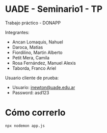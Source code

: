 # UADE - Seminario1 - TP

Trabajo práctico - DONAPP

Integrantes:

* Ancan Lomaquis, Nahuel
* Daroca, Matías
* Fiordilino, Martin Alberto
* Petit Mera, Camila
* Rosa Fernández, Manuel Alexis
* Taborda, Franco Ariel


Usuario cliente de prueba:

* Usuario: inewton@uade.edu.ar
* Password: asd123

# Cómo correrlo

```sh
npx nodemon app.js
```
